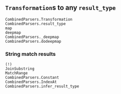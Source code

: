 
## `Transformation`s to any `result_type`
```@docs
CombinedParsers.Transformation
CombinedParsers.result_type
map
deepmap
CombinedParsers._deepmap
CombinedParsers.dodeepmap
```

### String match results
```@docs
(!)
JoinSubstring
MatchRange
CombinedParsers.Constant
CombinedParsers.IndexAt
CombinedParsers.infer_result_type
```
